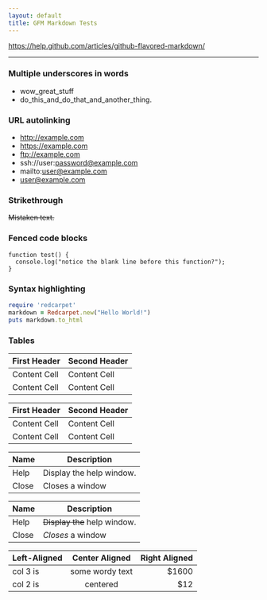 ```yaml
---
layout: default
title: GFM Markdown Tests
---
```


https://help.github.com/articles/github-flavored-markdown/

---

### Multiple underscores in words

  - wow_great_stuff
  - do_this_and_do_that_and_another_thing.

### URL autolinking

  - http://example.com
  - https://example.com
  - ftp://example.com
  - ssh://user:password@example.com
  - mailto:user@example.com
  - user@example.com

### Strikethrough

~~Mistaken text.~~

### Fenced code blocks

```
function test() {
  console.log("notice the blank line before this function?");
}
```

### Syntax highlighting

```ruby
require 'redcarpet'
markdown = Redcarpet.new("Hello World!")
puts markdown.to_html
```

### Tables

First Header  | Second Header
------------- | -------------
Content Cell  | Content Cell
Content Cell  | Content Cell

| First Header  | Second Header |
| ------------- | ------------- |
| Content Cell  | Content Cell  |
| Content Cell  | Content Cell  |

| Name | Description          |
| ------------- | ----------- |
| Help      | Display the help window.|
| Close     | Closes a window     |

| Name | Description          |
| ------------- | ----------- |
| Help      | ~~Display the~~ help window.|
| Close     | _Closes_ a window     |

| Left-Aligned  | Center Aligned  | Right Aligned |
| :------------ |:---------------:| -----:|
| col 3 is      | some wordy text | $1600 |
| col 2 is      | centered        |   $12 |
